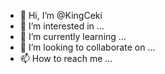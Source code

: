 - 👋 Hi, I’m @KingCeki
- 👀 I’m interested in ...
- 🌱 I’m currently learning ...
- 💞️ I’m looking to collaborate on ...
- 📫 How to reach me ...

<!---
KingCeki/KingCeki is a ✨ special ✨ repository because its `README.md` (this file) appears on your GitHub profile.
You can click the Preview link to take a look at your changes.
--->
